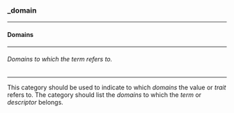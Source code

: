 ### _domain



------
#### Domains



------
###### Domains to which the term refers to.



------
This category should be used to indicate to which *domains* the value or *trait* refers to. The category should list the *domains* to which the *term* or *descriptor* belongs.